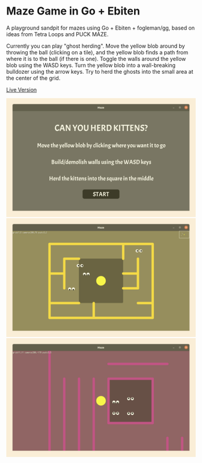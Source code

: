 # Maze Game in Go + Ebiten

A playground sandpit for mazes using Go + Ebiten + fogleman/gg, based on ideas from Tetra Loops and PUCK MAZE.

Currently you can play "ghost herding".
Move the yellow blob around by throwing the ball (clicking on a tile),
and the yellow blob finds a path from where it is to the ball (if there is one).
Toggle the walls around the yellow blob using the WASD keys.
Turn the yellow blob into a wall-breaking bulldozer using the arrow keys.
Try to herd the ghosts into the small area at the center of the grid.

[Live Version](https://oddstream.games/Herding/gomaze.html)

![Screenshot](https://github.com/oddstream/gomaze/blob/main/screenshots/screenshot1.png "Screenshot")
![Screenshot](https://github.com/oddstream/gomaze/blob/main/screenshots/screenshot2.png "Screenshot")
![Screenshot](https://github.com/oddstream/gomaze/blob/main/screenshots/screenshot3.png "Screenshot")
